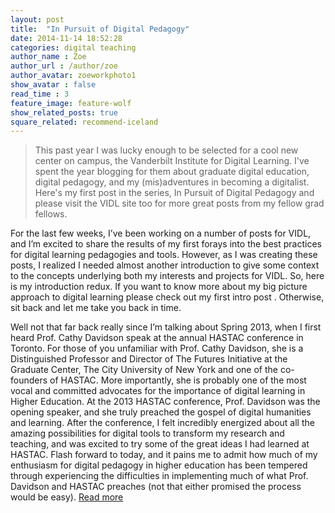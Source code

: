```yaml
---
layout: post
title:  "In Pursuit of Digital Pedagogy"
date: 2014-11-14 18:52:28
categories: digital teaching
author_name : Zoe 
author_url : /author/zoe
author_avatar: zoeworkphoto1
show_avatar : false
read_time : 3
feature_image: feature-wolf
show_related_posts: true
square_related: recommend-iceland
---
```

> This past year I was lucky enough to be selected for a cool new center on campus, the Vanderbilt Institute for Digital Learning. I've spent the year blogging for them about graduate digital education, digital pedagogy, and my (mis)adventures in becoming a digitalist. Here's my first post in the series, In Pursuit of Digital Pedagogy and please visit the VIDL site too for more great posts from my fellow grad fellows. 

For the last few weeks, I’ve been working on a number of posts for VIDL, and I’m excited to share the results of my first forays into the best practices for digital learning pedagogies and tools. However, as I was creating these posts, I realized I needed almost another introduction to give some context to the concepts underlying both my interests and projects for VIDL. So, here is my introduction redux. If you want to know more about my big picture approach to digital learning please check out my first intro post . Otherwise, sit back and let me take you back in time.

Well not that far back really since I’m talking about Spring 2013, when I first heard Prof. Cathy Davidson speak at the annual HASTAC conference in Toronto. For those of you unfamiliar with Prof. Cathy Davidson, she is a Distinguished Professor and Director of The Futures Initiative at the Graduate Center, The City University of New York and one of the co-founders of HASTAC. More importantly, she is probably one of the most vocal and committed advocates for the importance of digital learning in Higher Education. At the 2013 HASTAC conference, Prof. Davidson was the opening speaker, and she truly preached the gospel of digital humanities and learning. After the conference, I felt incredibly energized about all the amazing possibilities for digital tools to transform my research and teaching, and was excited to try some of the great ideas I had learned at HASTAC. Flash forward to today, and it pains me to admit how much of my enthusiasm for digital pedagogy in higher education has been tempered through experiencing the difficulties in implementing much of what Prof. Davidson and HASTAC preaches (not that either promised the process would be easy). [Read more](https://my.vanderbilt.edu/vidl/2014/11/in-pursuit-of-digital-pedagogy-introduction-2-0)

